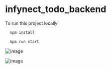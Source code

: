 # infynect_todo_backend

To run this project locally

```bash
  npm install
```
```bash
  npm run start
```
![image](https://github.com/ayush1337/infynect_todo_frontend/assets/28340990/8991709c-1a68-404f-86c4-3325036bf049)

![image](https://github.com/ayush1337/infynect_todo_frontend/assets/28340990/7534451b-b425-4e12-be89-89330b304dbc)
